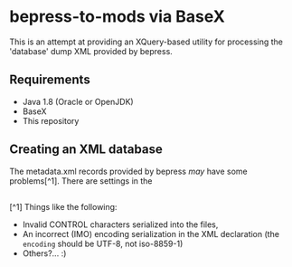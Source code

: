 # bepress-to-mods via BaseX #
This is an attempt at providing an XQuery-based utility for processing the 'database' dump XML provided by bepress.

## Requirements ##
* Java 1.8 (Oracle or OpenJDK)
* BaseX
* This repository


## Creating an XML database ##
The metadata.xml records provided by bepress _may_ have some problems[^1]. There are settings in the 

## 


[^1] Things like the following:

* Invalid CONTROL characters serialized into the files,
* An incorrect (IMO) encoding serialization in the XML declaration (the `encoding` should be UTF-8, not iso-8859-1)
* Others?... :)


